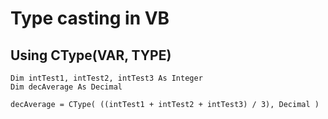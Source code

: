 # Type casting in VB

## Using CType(VAR, TYPE)

```visual
Dim intTest1, intTest2, intTest3 As Integer
Dim decAverage As Decimal

decAverage = CType( ((intTest1 + intTest2 + intTest3) / 3), Decimal )

```
